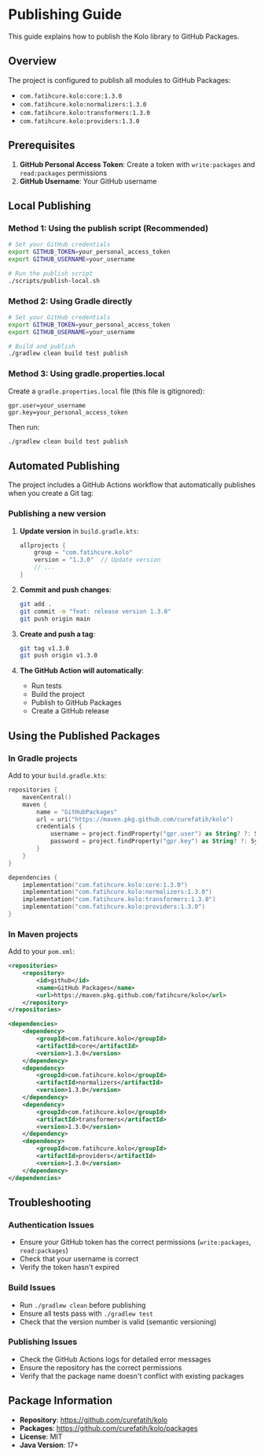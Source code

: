 # Publishing Guide

This guide explains how to publish the Kolo library to GitHub Packages.

## Overview

The project is configured to publish all modules to GitHub Packages:
- `com.fatihcure.kolo:core:1.3.0`
- `com.fatihcure.kolo:normalizers:1.3.0`
- `com.fatihcure.kolo:transformers:1.3.0`
- `com.fatihcure.kolo:providers:1.3.0`

## Prerequisites

1. **GitHub Personal Access Token**: Create a token with `write:packages` and `read:packages` permissions
2. **GitHub Username**: Your GitHub username

## Local Publishing

### Method 1: Using the publish script (Recommended)

```bash
# Set your GitHub credentials
export GITHUB_TOKEN=your_personal_access_token
export GITHUB_USERNAME=your_username

# Run the publish script
./scripts/publish-local.sh
```

### Method 2: Using Gradle directly

```bash
# Set your GitHub credentials
export GITHUB_TOKEN=your_personal_access_token
export GITHUB_USERNAME=your_username

# Build and publish
./gradlew clean build test publish
```

### Method 3: Using gradle.properties.local

Create a `gradle.properties.local` file (this file is gitignored):

```properties
gpr.user=your_username
gpr.key=your_personal_access_token
```

Then run:
```bash
./gradlew clean build test publish
```

## Automated Publishing

The project includes a GitHub Actions workflow that automatically publishes when you create a Git tag:

### Publishing a new version

1. **Update version** in `build.gradle.kts`:
   ```kotlin
   allprojects {
       group = "com.fatihcure.kolo"
       version = "1.3.0"  // Update version
       // ...
   }
   ```

2. **Commit and push changes**:
   ```bash
   git add .
   git commit -m "feat: release version 1.3.0"
   git push origin main
   ```

3. **Create and push a tag**:
   ```bash
   git tag v1.3.0
   git push origin v1.3.0
   ```

4. **The GitHub Action will automatically**:
   - Run tests
   - Build the project
   - Publish to GitHub Packages
   - Create a GitHub release

## Using the Published Packages

### In Gradle projects

Add to your `build.gradle.kts`:

```kotlin
repositories {
    mavenCentral()
    maven {
        name = "GitHubPackages"
        url = uri("https://maven.pkg.github.com/curefatih/kolo")
        credentials {
            username = project.findProperty("gpr.user") as String? ?: System.getenv("GPR_USERNAME")
            password = project.findProperty("gpr.key") as String? ?: System.getenv("GPR_TOKEN")
        }
    }
}

dependencies {
    implementation("com.fatihcure.kolo:core:1.3.0")
    implementation("com.fatihcure.kolo:normalizers:1.3.0")
    implementation("com.fatihcure.kolo:transformers:1.3.0")
    implementation("com.fatihcure.kolo:providers:1.3.0")
}
```

### In Maven projects

Add to your `pom.xml`:

```xml
<repositories>
    <repository>
        <id>github</id>
        <name>GitHub Packages</name>
        <url>https://maven.pkg.github.com/fatihcure/kolo</url>
    </repository>
</repositories>

<dependencies>
    <dependency>
        <groupId>com.fatihcure.kolo</groupId>
        <artifactId>core</artifactId>
        <version>1.3.0</version>
    </dependency>
    <dependency>
        <groupId>com.fatihcure.kolo</groupId>
        <artifactId>normalizers</artifactId>
        <version>1.3.0</version>
    </dependency>
    <dependency>
        <groupId>com.fatihcure.kolo</groupId>
        <artifactId>transformers</artifactId>
        <version>1.3.0</version>
    </dependency>
    <dependency>
        <groupId>com.fatihcure.kolo</groupId>
        <artifactId>providers</artifactId>
        <version>1.3.0</version>
    </dependency>
</dependencies>
```

## Troubleshooting

### Authentication Issues

- Ensure your GitHub token has the correct permissions (`write:packages`, `read:packages`)
- Check that your username is correct
- Verify the token hasn't expired

### Build Issues

- Run `./gradlew clean` before publishing
- Ensure all tests pass with `./gradlew test`
- Check that the version number is valid (semantic versioning)

### Publishing Issues

- Check the GitHub Actions logs for detailed error messages
- Ensure the repository has the correct permissions
- Verify that the package name doesn't conflict with existing packages

## Package Information

- **Repository**: https://github.com/curefatih/kolo
- **Packages**: https://github.com/curefatih/kolo/packages
- **License**: MIT
- **Java Version**: 17+
